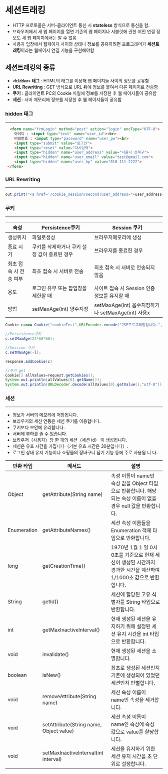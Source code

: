 # 세션트래킹

* HTTP 프로토콜은 서버-클라이언트 통신 시 **stateless** 방식으로 통신을 함.
* 브라우저에서 새 웹 페이지를 열면 기존의 웹 페이지나 서블릿에 관한 어떤 연결 정보도 새 웹 페이지에서는 알 수 없음 
* 사용자 입장에서 웹페이지 사이의 상태나 정보를 공유하려면 프로그래머가 **세션트래킹**이라는 웹페이지 연결 기능을 구현해야함   

## 세션트래킹의 종류 
* **`<hidden>` 태그** : HTML의 <hidden> 태그를 이용해 웹 페이지들 사이의 정보를 공유함 
* **URL Rewriting** : GET 방식으로 URL 뒤에 정보를 붙여서 다른 페이지로 전송함
* **쿠키** : 클라이언트 PC의 Cookie 파일에 정보를 저장한 후 웹 페이지들이 공유함
* **세션** : 서버 메모리에 정보를 저장한 후 웹 페이지들이 공유함

### hidden 태그
---
```html
  <form name="frmLogin" method="post" action="login" encType="UTF-8">
 	아이디 : <input type="text" name="user_id"><br>
 	비밀번호 : <input type="password" name="user_pw"><br>
 	<input type="submit" value="로그인">
 	<input type="reset" value="다시입력">
 	<input type="hidden" name="user_address" value="서울시 성북구">
 	<input type="hidden" name="user_email" value="test@gmail.com">
 	<input type="hidden" name="user_hp" value="010-111-2222">
 </form>
```

### URL Rewriting
---
```java
out.print("<a href='/cookie_session/second?user_address="+user_address+"'>두 번째 서블릿으로 보내기</a>");
```

### 쿠키   
---
|속성|Persistence쿠키|Session 쿠키|
|-|-|-|
|생성위치|파일로생성|브라우저메모리에 생성|
|종료 시기|쿠키를 삭제하거나 쿠키 설정 값이 종료된 경우|브라우저를 종료한 경우|
|최초 접속 시 전송 여부|최초 접속 시 서버로 전송|최초 접속 시 서버로 전송되지 않음|
|용도|로그인 유무 또는 팝업창을 제한할 때|사이트 접속 시 Session 인증 정보를 유지할 때|
|방법|setMaxAge(int) 양수지정|setMaxAge(int) 음수지정하거나 setMaxAge(int) 사용x|

```java
Cookie c=new Cookie("cookieTest",URLEncoder.encode("JSP프로그래밍입니다.","utf-8"));

//Persistence쿠키
c.setMaxAge(24*60*60); 

//Session 쿠키
c.setMaxAge(-l); 

response.addCookie(c)

//쿠키 get
Cookie[] allValues=request.getCookies();		
System.out.println(allValues[0].getName());
System.out.println(URLDecoder.decode(allValues[0].getValue(),"utf-8"));
```
  
### 세션   
---
* 정보가 서버의 메모리에 저장됩니다.
* 브라우저의 세션 연동은 세션 쿠키를 이용합니다.
* 쿠키보다 보안에 유리합니다.
* 서버에 부하를 줄 수 있습니다.
* 브라우저（사용자）당 한 개의 세션（세션 id） 이 생성됩니다.
* 세션은 유효 시간을 가집니다（기본 유효 시간은 30분입니다）.
* 로그인 상태 유지 기능이나 쇼핑몰의 장바구니 담기 기능 등에 주로 사용됩 니 다.

|반환 타입| 메서드 |설명|
|-|-|-|
|Object| getAttribute(String name)| 속성 이름이 name인 속성 값을 Object 타입으로 반환합니다. 해당되는 속성 이름이 없을 경우 null 값을 반환합니다.|
|Enumeration| getAttributeNames()| 세션 속성 이름들을 Enumeration 객체 타입으로 반환합니다.|
|long| getCreationTime() |1970년 1월 1 일 0시 0초를 기준으로 현재 세션이 생성된 시간까지 경과한 시간을 계산하여 1/1000초 값으로 반환합니다.|
|String| getId() |세션에 할당된 고유 식별자를 String 타입으로 반환합니다.|
|int| getMaxInactivelnterval()|현재 생성된 세션을 유지하기 위해 설정된 세션 유지 시간을 int 타입으로 반환합니다.|
|void| invalidate() |현재 생성된 세션을 소멸합니다.|
|boolean| isNew() |최초로 생성된 세션인지 기존에 생성되어 있었던 세션인지 판별합니다.|
|void| removeAttribute(String name)|세션 속성 이름이 name인 속성을 제거합니다.|
|void| setAttribute(String name, Object value)|세션 속성 이름이 name인 속성에 속성 값으로 value를 할당합니다.|
|void| setMaxInactivelnterval(int interval)|세션을 유지하기 위한 세션 유지 시간을 초 단위로 설정합니다.|
